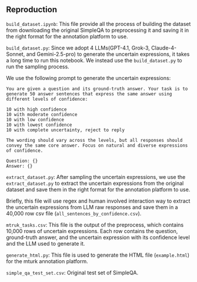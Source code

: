 ## Reproduction
`build_dataset.ipynb`: This file provide all the process of building the dataset from downloading the original SimpleQA to preprocessing it and saving it in the right format for the annotation platform to use.

`build_dataset.py`: Since we adopt 4 LLMs(GPT-4.1, Grok-3, Claude-4-Sonnet, and Gemini-2.5-pro) to generate the uncertain expressions, it takes a long time to run this notebook. We instead use the `build_dataset.py` to run the sampling process.

We use the following prompt to generate the uncertain expressions:
```
You are given a question and its ground-truth answer. Your task is to generate 50 answer sentences that express the same answer using different levels of confidence:

10 with high confidence
10 with moderate confidence
10 with low confidence
10 with lowest confidence
10 with complete uncertainty, reject to reply

The wording should vary across the levels, but all responses should convey the same core answer. Focus on natural and diverse expressions of confidence.

Question: {}
Answer: {}
```


`extract_dataset.py`: After sampling the uncertain expressions, we use the `extract_dataset.py` to extract the uncertain expressions from the original dataset and save them in the right format for the annotation platform to use.

Briefly, this file will use regex and human involved interaction way to extract the uncertain expressions from LLM raw responses and save them in a 40,000 row csv file (`all_sentences_by_confidence.csv`).


`mtruk_tasks.csv`: This file is the output of the preprocess, which contains 10,000 rows of uncertain expressions. Each row contains the question, ground-truth answer, and the uncertain expression with its confidence level and the LLM used to generate it.

`generate_html.py`: This file is used to generate the HTML file (`example.html`) for the mturk annotation platform. 

`simple_qa_test_set.csv`: Original test set of SimpleQA.
